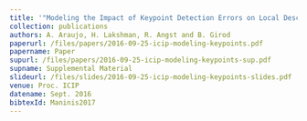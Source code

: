 ```yaml
---
title: '"Modeling the Impact of Keypoint Detection Errors on Local Descriptor Similarity,"'
collection: publications
authors: A. Araujo, H. Lakshman, R. Angst and B. Girod
paperurl: /files/papers/2016-09-25-icip-modeling-keypoints.pdf
papername: Paper
supurl: /files/papers/2016-09-25-icip-modeling-keypoints-sup.pdf
supname: Supplemental Material
slideurl: /files/slides/2016-09-25-icip-modeling-keypoints-slides.pdf
venue: Proc. ICIP
datename: Sept. 2016
bibtexId: Maninis2017
---
```

